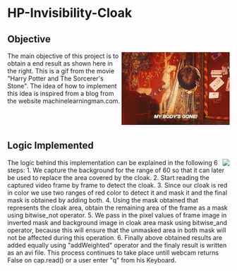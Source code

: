 # HP-Invisibility-Cloak

## Objective
<img align="right" src="HP.gif">
  The main objective of this project is to obtain a end result as shown here in the right. This is a gif from the movie "Harry Potter and The Sorcerer's Stone". The idea of how to implement this idea is inspired from a blog from the website machinelearningman.com. 
<br><br><br><br>

## Logic Implemented
<img align="right" src="harry_potter.gif">
  The logic behind this implementation can be explained in the following 6 steps:
  1. We capture the background for the range of 60 so that it can later be used to replace the area covered by the cloak.
  2. Start reading the captured video frame by frame to detect the cloak.
  3. Since our cloak is red in color we use two ranges of red color to detect it and mask it and the final mask is obtained by adding both.
  4. Using the mask obtained that represents the cloak area, obtain the remaining area of the frame as a mask using bitwise_not operator.
  5. We pass in the pixel values of frame image in inverted mask and background image in cloak area mask using bitwise_and operator, because this will ensure that the unmasked area in both mask will not be affected during this operation.
  6. Finally above obtained results are added equally using "addWeighted" operator and the finaly result is written as an avi file.
  This process continues to take place untill webcam returns False on cap.read() or a user enter "q" from his Keyboard.

